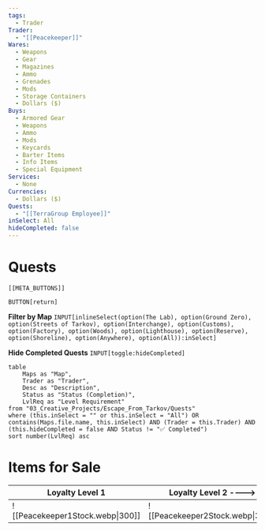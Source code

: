 ```yaml
---
tags:
  - Trader
Trader:
  - "[[Peacekeeper]]"
Wares:
  - Weapons
  - Gear
  - Magazines
  - Ammo
  - Grenades
  - Mods
  - Storage Containers
  - Dollars ($)
Buys:
  - Armored Gear
  - Weapons
  - Ammo
  - Mods
  - Keycards
  - Barter Items
  - Info Items
  - Special Equipment
Services:
  - None
Currencies:
  - Dollars ($)
Quests:
  - "[[TerraGroup Employee]]"
inSelect: All
hideCompleted: false
---
```

# Quests

```meta-bind-embed
[[META_BUTTONS]]
```
`BUTTON[return]` 

**Filter by Map**
`INPUT[inlineSelect(option(The Lab), option(Ground Zero), option(Streets of Tarkov), option(Interchange), option(Customs), option(Factory), option(Woods), option(Lighthouse), option(Reserve), option(Shoreline), option(Anywhere), option(All)):inSelect]`

**Hide Completed Quests**
`INPUT[toggle:hideCompleted]`
```dataview
table 
    Maps as "Map", 
    Trader as "Trader", 
    Desc as "Description", 
    Status as "Status (Completion)", 
    LvlReq as "Level Requirement"
from "03_Creative_Projects/Escape_From_Tarkov/Quests"
where (this.inSelect = "" or this.inSelect = "All") OR contains(Maps.file.name, this.inSelect) AND (Trader = this.Trader) AND (this.hideCompleted = false AND Status != "✅ Completed")
sort number(LvlReq) asc
```
# Items for Sale

| Loyalty Level 1                  | Loyalty Level 2 ---->            | Loyalty Level 3                  | Loyalty Level 4                  |
| -------------------------------- | -------------------------------- | -------------------------------- | -------------------------------- |
| ![[Peacekeeper1Stock.webp\|300]] | ![[Peacekeeper2Stock.webp\|300]] | ![[Peacekeeper3Stock.webp\|300]] | ![[Peacekeeper4Stock.webp\|300]] |
